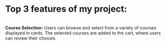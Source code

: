 <h1>Top 3 features of my project:</h1><br/>
<b>Course Selection:</b> Users can browse and select from a variety of courses displayed in cards. The selected courses are added to the cart, where users can review their choices.
